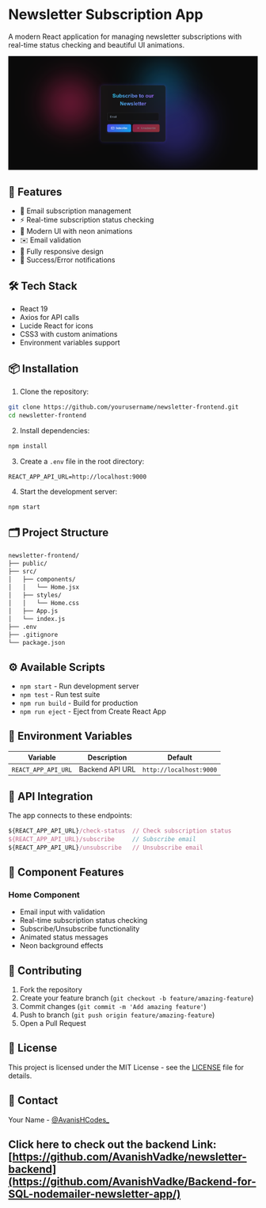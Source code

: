 # Newsletter Subscription App

A modern React application for managing newsletter subscriptions with real-time status checking and beautiful UI animations.

![App Screenshot](./screenshots/app.png)

## 🚀 Features

- 📧 Email subscription management
- ⚡ Real-time subscription status checking
- 🎨 Modern UI with neon animations
- ✉️ Email validation
- 📱 Fully responsive design
- 🔔 Success/Error notifications

## 🛠️ Tech Stack

- React 19
- Axios for API calls
- Lucide React for icons
- CSS3 with custom animations
- Environment variables support

## 📦 Installation

1. Clone the repository:
```bash
git clone https://github.com/yourusername/newsletter-frontend.git
cd newsletter-frontend
```

2. Install dependencies:
```bash
npm install
```

3. Create a `.env` file in the root directory:
```env
REACT_APP_API_URL=http://localhost:9000
```

4. Start the development server:
```bash
npm start
```

## 🗂️ Project Structure

```
newsletter-frontend/
├── public/
├── src/
│   ├── components/
│   │   └── Home.jsx
│   ├── styles/
│   │   └── Home.css
│   ├── App.js
│   └── index.js
├── .env
├── .gitignore
└── package.json
```

## ⚙️ Available Scripts

- `npm start` - Run development server
- `npm test` - Run test suite
- `npm run build` - Build for production
- `npm run eject` - Eject from Create React App

## 🔑 Environment Variables

| Variable | Description | Default |
|----------|-------------|---------|
| `REACT_APP_API_URL` | Backend API URL | `http://localhost:9000` |

## 🔌 API Integration

The app connects to these endpoints:

```javascript
${REACT_APP_API_URL}/check-status  // Check subscription status
${REACT_APP_API_URL}/subscribe     // Subscribe email
${REACT_APP_API_URL}/unsubscribe   // Unsubscribe email
```

## 🎯 Component Features

### Home Component
- Email input with validation
- Real-time subscription status checking
- Subscribe/Unsubscribe functionality
- Animated status messages
- Neon background effects

## 🤝 Contributing

1. Fork the repository
2. Create your feature branch (`git checkout -b feature/amazing-feature`)
3. Commit changes (`git commit -m 'Add amazing feature'`)
4. Push to branch (`git push origin feature/amazing-feature`)
5. Open a Pull Request

## 📝 License

This project is licensed under the MIT License - see the [LICENSE](LICENSE) file for details.

## 📧 Contact

Your Name - [@AvanisHCodes_](https://twitter.com/AvanisHCodes_)


## Click here to check out the **backend Link**: [https://github.com/AvanishVadke/newsletter-backend](https://github.com/AvanishVadke/Backend-for-SQL-nodemailer-newsletter-app/)
